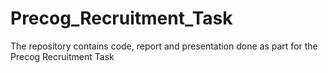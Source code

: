 # Precog_Recruitment_Task
The repository contains code, report and presentation done as part for the Precog Recruitment Task
